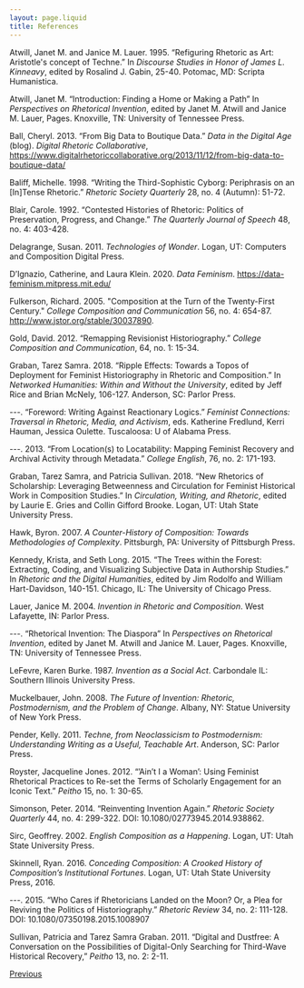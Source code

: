 ```yaml
---
layout: page.liquid
title: References
---
```


Atwill, Janet M. and Janice M. Lauer. 1995. “Refiguring Rhetoric as Art: Aristotle's concept of Techne.” In _Discourse Studies in Honor of James L. Kinneavy_, edited by Rosalind J. Gabin, 25-40. Potomac, MD: Scripta Humanistica.

Atwill, Janet M. “Introduction: Finding a Home or Making a Path” In _Perspectives on Rhetorical Invention_, edited by Janet M. Atwill and Janice M. Lauer, Pages. Knoxville, TN: University of Tennessee Press.

Ball, Cheryl. 2013. “From Big Data to Boutique Data.” _Data in the Digital Age_ (blog). _Digital Rhetoric Collaborative_, https://www.digitalrhetoriccollaborative.org/2013/11/12/from-big-data-to-boutique-data/

Baliff, Michelle. 1998. “Writing the Third-Sophistic Cyborg: Periphrasis on an [In]Tense Rhetoric.” _Rhetoric Society Quarterly_ 28, no. 4 (Autumn): 51-72. 

Blair, Carole. 1992. “Contested Histories of Rhetoric: Politics of Preservation, Progress, and Change.” _The Quarterly Journal of Speech_ 48, no. 4: 403-428.

Delagrange, Susan. 2011. _Technologies of Wonder_. Logan, UT: Computers and Composition Digital Press.

D’Ignazio, Catherine, and Laura Klein. 2020. _Data Feminism_.  https://data-feminism.mitpress.mit.edu/

Fulkerson, Richard. 2005. "Composition at the Turn of the Twenty-First Century." _College Composition and Communication_ 56, no. 4: 654-87. http://www.jstor.org/stable/30037890.

Gold, David. 2012. “Remapping Revisionist Historiography.” _College Composition and Communication_, 64, no. 1: 15-34.

Graban, Tarez Samra. 2018. “Ripple Effects: Towards a Topos of Deployment for Feminist Historiography in Rhetoric and Composition.” In _Networked Humanities: Within and Without the University_, edited by Jeff Rice and Brian McNely, 106-127. Anderson, SC: Parlor Press. 

---. “Foreword: Writing Against Reactionary Logics.” _Feminist Connections: Traversal in Rhetoric, Media, and Activism_, eds. Katherine Fredlund, Kerri Hauman, Jessica Oulette. Tuscaloosa: U of Alabama Press.

---. 2013. “From Location(s) to Locatability: Mapping Feminist Recovery and Archival Activity through Metadata.” _College English_, 76, no. 2: 171-193.

Graban, Tarez Samra, and Patricia Sullivan. 2018. “New Rhetorics of Scholarship: Leveraging Betweenness and Circulation for Feminist Historical Work in Composition Studies.” In _Circulation, Writing, and Rhetoric_, edited by Laurie E. Gries and 
Collin Gifford Brooke. Logan, UT: Utah State University Press.

Hawk, Byron. 2007. _A Counter-History of Composition: Towards Methodologies of Complexity_. Pittsburgh, PA: University of Pittsburgh Press. 

Kennedy, Krista, and Seth Long. 2015. “The Trees within the Forest: Extracting, Coding, and Visualizing Subjective Data in Authorship Studies.” In _Rhetoric and the Digital Humanities_, edited by Jim Rodolfo and William Hart-Davidson, 140-151. Chicago, IL: The University of Chicago Press.

Lauer, Janice M. 2004. _Invention in Rhetoric and Composition_. West Lafayette, IN: Parlor Press.

---.  “Rhetorical Invention: The Diaspora” In _Perspectives on Rhetorical Invention_, edited by Janet M. Atwill and Janice M. Lauer, Pages. Knoxville, TN: University of Tennessee Press.

LeFevre, Karen Burke. 1987. _Invention as a Social Act_. Carbondale IL: Southern Illinois University Press.

Muckelbauer, John. 2008. _The Future of Invention: Rhetoric, Postmodernism, and the Problem of Change_. Albany, NY: Statue University of New York Press. 

Pender, Kelly. 2011. _Techne, from Neoclassicism to Postmodernism: Understanding Writing as a Useful, Teachable Art_. Anderson, SC: Parlor Press.

Royster, Jacqueline Jones. 2012. “’Ain’t I a Woman’: Using Feminist Rhetorical Practices to Re-set the Terms of Scholarly Engagement for an Iconic Text.” _Peitho_ 15, no. 1: 30-65.

Simonson, Peter. 2014. “Reinventing Invention Again.” _Rhetoric Society Quarterly_ 44, no. 4: 299-322. DOI: 10.1080/02773945.2014.938862.

Sirc, Geoffrey. 2002. _English Composition as a Happening_. Logan, UT: Utah State University Press.

Skinnell, Ryan. 2016. _Conceding Composition: A Crooked History of Composition’s Institutional Fortunes_. Logan, UT: Utah State University Press, 2016.

---. 2015. “Who Cares if Rhetoricians Landed on the Moon? Or, a Plea for Reviving the Politics of Historiography.” _Rhetoric Review_ 34, no. 2: 111-128. DOI: 10.1080/07350198.2015.1008907

Sullivan, Patricia and Tarez Samra Graban. 2011. “Digital and Dustfree: A Conversation on the Possibilities of Digital-Only Searching for Third-Wave Historical Recovery,” _Peitho_ 13, no. 2: 2-11.


<div class="inline_nav">
<p><a href="/michael.healy/discussion/">Previous</a></p></div>